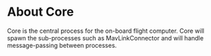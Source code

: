 # About Core
Core is the central process for the on-board flight computer.
Core will spawn the sub-processes such as MavLinkConnector and will
handle message-passing between processes.
